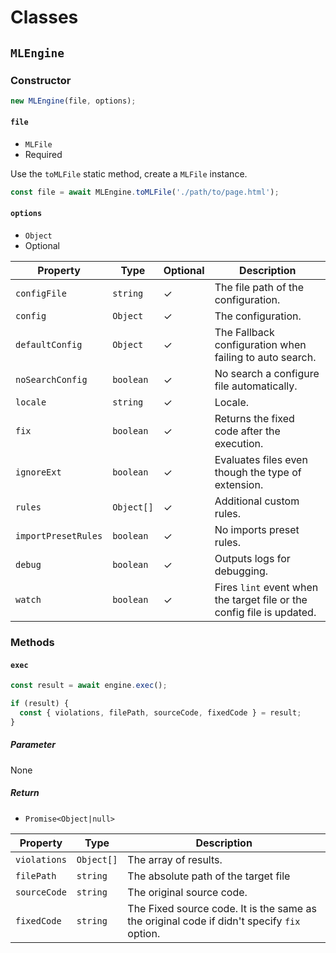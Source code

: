 # Classes

## `MLEngine`

### Constructor

```js
new MLEngine(file, options);
```

#### `file`

- `MLFile`
- Required

Use the `toMLFile` static method, create a `MLFile` instance.

```js
const file = await MLEngine.toMLFile('./path/to/page.html');
```

#### `options`

- `Object`
- Optional

| Property            | Type       | Optional | Description                                                            |
| ------------------- | ---------- | -------- | ---------------------------------------------------------------------- |
| `configFile`        | `string`   | ✓        | The file path of the configuration.                                    |
| `config`            | `Object`   | ✓        | The configuration.                                                     |
| `defaultConfig`     | `Object`   | ✓        | The Fallback configuration when failing to auto search.                |
| `noSearchConfig`    | `boolean`  | ✓        | No search a configure file automatically.                              |
| `locale`            | `string`   | ✓        | Locale.                                                                |
| `fix`               | `boolean`  | ✓        | Returns the fixed code after the execution.                            |
| `ignoreExt`         | `boolean`  | ✓        | Evaluates files even though the type of extension.                     |
| `rules`             | `Object[]` | ✓        | Additional custom rules.                                               |
| `importPresetRules` | `boolean`  | ✓        | No imports preset rules.                                               |
| `debug`             | `boolean`  | ✓        | Outputs logs for debugging.                                            |
| `watch`             | `boolean`  | ✓        | Fires `lint` event when the target file or the config file is updated. |

### Methods

#### `exec`

```js
const result = await engine.exec();

if (result) {
  const { violations, filePath, sourceCode, fixedCode } = result;
}
```

##### Parameter

None

##### Return

- `Promise<Object|null>`

| Property     | Type       | Description                                                                                |
| ------------ | ---------- | ------------------------------------------------------------------------------------------ |
| `violations` | `Object[]` | The array of results.                                                                      |
| `filePath`   | `string`   | The absolute path of the target file                                                       |
| `sourceCode` | `string`   | The original source code.                                                                  |
| `fixedCode`  | `string`   | The Fixed source code. It is the same as the original code if didn't specify `fix` option. |

